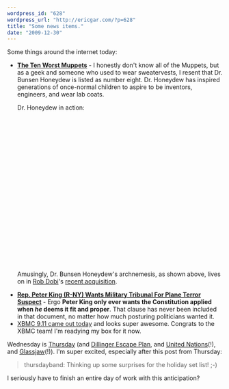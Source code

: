 ```yaml
---
wordpress_id: "628"
wordpress_url: "http://ericgar.com/?p=628"
title: "Some news items."
date: "2009-12-30"
---
```

Some things around the internet today:

<ul>
<li><a href="http://media.gunaxin.com/the-ten-worst-muppets/37740?loc=interstitialskip"><strong>The Ten Worst Muppets</strong></a> - I honestly don't know all of the Muppets, but as a geek and someone who used to wear sweatervests, I resent that Dr. Bunsen Honeydew is listed as number eight. Dr. Honeydew has inspired generations of once-normal children to aspire to be inventors, engineers, and wear lab coats.

Dr. Honeydew in action:

<p><object width="425" height="344"><param name="movie" value="http://www.youtube.com/v/4QrelL9fOjY&amp;hl=en_US&amp;fs=1&amp;"></param><param name="allowFullScreen" value="true"></param><param name="allowscriptaccess" value="always"></param><embed src="http://www.youtube.com/v/4QrelL9fOjY&amp;hl=en_US&amp;fs=1&amp;" type="application/x-shockwave-flash" allowscriptaccess="always" allowfullscreen="true" width="425" height="344"></embed></object></p>

Amusingly, Dr. Bunsen Honeydew's archnemesis, as shown above, lives on in <a href="http://www.dobi.nu/">Rob Dobi</a>'s <a href="http://twitpic.com/odlho">recent acquisition</a>.
</li>

<li><a href="http://thehill.com/blogs/blog-briefing-room/news/73819-peter-king-airline-terror-suspect-should-face-military-tribunal"><strong>Rep. Peter King (R-NY) Wants Military Tribunal For Plane Terror Suspect</strong></a> - Ergo <strong>Peter King only ever wants the Constitution applied when <em>he</em> deems it fit and proper</strong>. That clause has never been included in that document, no matter how much posturing politicians wanted it.</li>


<li><a href="http://xbmc.org/team-xbmc/2009/12/24/xbmc-9-11-camelot/">XBMC 9.11 came out today</a> and looks super awesome. Congrats to the XBMC team! I'm readying my box for it now.</li>

</ul>

Wednesday is <a href="http://thursday.net">Thursday</a> (and <a href="http://www.myspace.com/dillingerescapeplan">Dillinger Escape Plan</a>, and <a href="http://www.unitedfuckingnations.com">United Nations</a>(!), and <a href="http://www.glassjaw.net/">Glassjaw</a>(!)). I'm super excited, especially after this post from Thursday:

<blockquote>thursdayband: Thinking up some surprises for the holiday set list! ;-)</blockquote>

I seriously have to finish an entire day of work with this anticipation?

